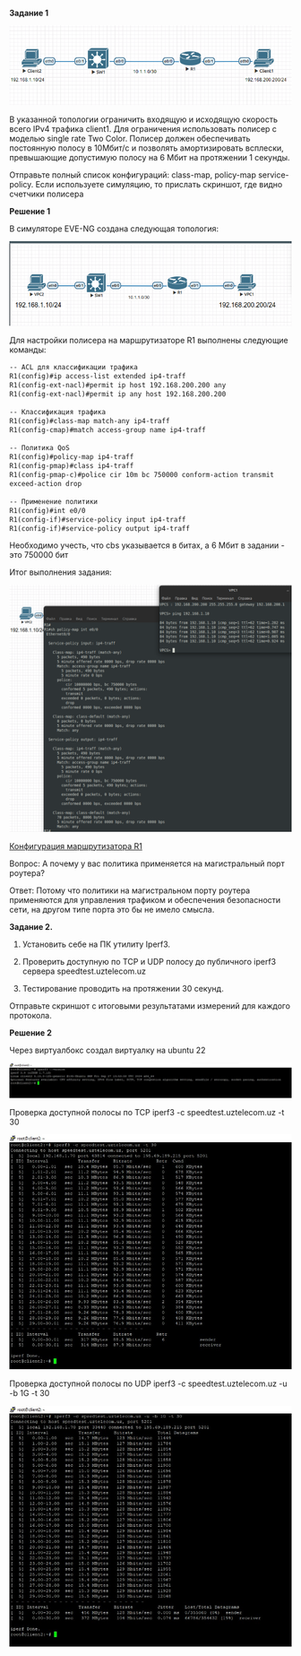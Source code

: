 **Задание 1**

![Image alt](https://github.com/mezhibo/Policing-shaping/blob/45ccc0eb0ae3ddac0f245a8a817f5ab5cb5c5ed2/IMG/1.png)

В указанной топологии ограничить входящую и исходящую скорость всего IPv4 трафика client1. Для ограничения использовать полисер с моделью single rate Two Color. Полисер должен обеспечивать постоянную полосу в 10Мбит/c и позволять амортизировать всплески, превышающие допустимую полосу на 6 Мбит на протяжении 1 секунды.

Отправьте полный список конфигураций: class-map, policy-map service-policy. Если используете симуляцию, то прислать скриншот, где видно счетчики полисера


**Решение 1**

В симуляторе EVE-NG создана следующая топология:

![Image alt](https://github.com/mezhibo/Policing-shaping/blob/45ccc0eb0ae3ddac0f245a8a817f5ab5cb5c5ed2/IMG/2.png)


Для настройки полисера на маршрутизаторе R1 выполнены следующие команды:

```
-- ACL для классификации трафика
R1(config)#ip access-list extended ip4-traff   
R1(config-ext-nacl)#permit ip host 192.168.200.200 any
R1(config-ext-nacl)#permit ip any host 192.168.200.200

-- Классификация трафика
R1(config)#class-map match-any ip4-traff
R1(config-cmap)#match access-group name ip4-traff

-- Политика QoS
R1(config)#policy-map ip4-traff 
R1(config-pmap)#class ip4-traff
R1(config-pmap-c)#police cir 10m bc 750000 conform-action transmit exceed-action drop

-- Применение политики
R1(config)#int e0/0
R1(config-if)#service-policy input ip4-traff
R1(config-if)#service-policy output ip4-traff

```


Необходимо учесть, что cbs указывается в битах, а 6 Мбит в задании - это 750000 бит


Итог выполнения задания:

![Image alt](https://github.com/mezhibo/Policing-shaping/blob/45ccc0eb0ae3ddac0f245a8a817f5ab5cb5c5ed2/IMG/3.png)


[Конфигурация маршрутизатора R1](https://github.com/mezhibo/Policing-shaping/blob/6e8d0918c842e3d5422e6e9232b0aa8b89a979ab/IMG/router1.txt)


Вопрос: А почему у вас политика применяется на магистральный порт роутера?


Ответ: Потому что политики на магистральном порту роутера применяются для управления трафиком и обеспечения безопасности сети, на другом типе порта это бы не имело смысла.


**Задание 2.**

1. Установить себе на ПК утилиту Iperf3.

2. Проверить доступную по TCP и UDP полосу до публичного iperf3 сервера speedtest.uztelecom.uz

3. Тестирование проводить на протяжении 30 секунд.



Отправьте скриншот с итоговыми результатами измерений для каждого протокола.



**Решение 2**


Через виртуалбокс создал виртуалку на ubuntu 22

![Image alt](https://github.com/mezhibo/Policing-shaping/blob/646539bb3275614592c9f3138b853a2734f2b9b0/IMG/4.jpg)


Проверка доступной полосы по TCP iperf3 -c speedtest.uztelecom.uz -t 30


![Image alt](https://github.com/mezhibo/Policing-shaping/blob/646539bb3275614592c9f3138b853a2734f2b9b0/IMG/5.jpg)



Проверка доступной полосы по UDP iperf3 -c speedtest.uztelecom.uz -u -b 1G -t 30

![Image alt](https://github.com/mezhibo/Policing-shaping/blob/646539bb3275614592c9f3138b853a2734f2b9b0/IMG/6.jpg)
